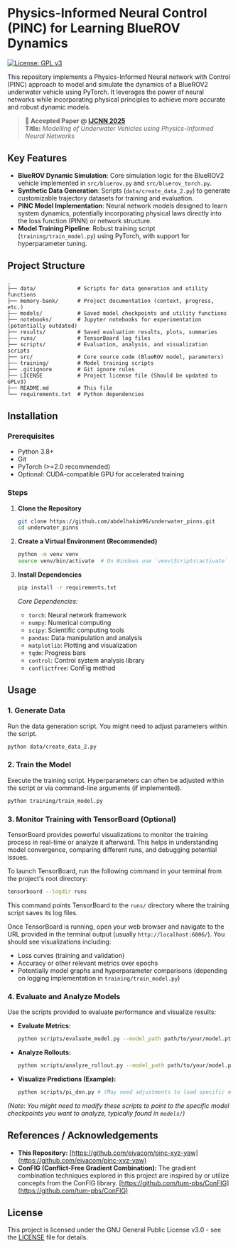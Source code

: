 # Physics-Informed Neural Control (PINC) for Learning BlueROV Dynamics

[![License: GPL v3](https://img.shields.io/badge/License-GPLv3-blue.svg)](https://www.gnu.org/licenses/gpl-3.0)

This repository implements a Physics-Informed Neural network with Control (PINC) approach to model and simulate the dynamics of a BlueROV2 underwater vehicle using PyTorch. It leverages the power of neural networks while incorporating physical principles to achieve more accurate and robust dynamic models.


> **📄 Accepted Paper @ [IJCNN 2025](https://2025.ijcnn.org/)**  
> **Title:** *Modelling of Underwater Vehicles using Physics-Informed Neural Networks*


## Key Features

*   **BlueROV Dynamic Simulation**: Core simulation logic for the BlueROV2 vehicle implemented in `src/bluerov.py` and `src/bluerov_torch.py`.
*   **Synthetic Data Generation**: Scripts (`data/create_data_2.py`) to generate customizable trajectory datasets for training and evaluation.
*   **PINC Model Implementation**: Neural network models designed to learn system dynamics, potentially incorporating physical laws directly into the loss function (PINN) or network structure.
*   **Model Training Pipeline**: Robust training script (`training/train_model.py`) using PyTorch, with support for hyperparameter tuning.


## Project Structure

```
.
├── data/             # Scripts for data generation and utility functions
├── memory-bank/      # Project documentation (context, progress, etc.)
├── models/           # Saved model checkpoints and utility functions
├── notebooks/        # Jupyter notebooks for experimentation (potentially outdated)
├── results/          # Saved evaluation results, plots, summaries
├── runs/             # TensorBoard log files
├── scripts/          # Evaluation, analysis, and visualization scripts
├── src/              # Core source code (BlueROV model, parameters)
├── training/         # Model training scripts
├── .gitignore        # Git ignore rules
├── LICENSE           # Project license file (Should be updated to GPLv3)
├── README.md         # This file
└── requirements.txt  # Python dependencies
```

## Installation

### Prerequisites

*   Python 3.8+
*   Git
*   PyTorch (>=2.0 recommended)
*   Optional: CUDA-compatible GPU for accelerated training

### Steps

1.  **Clone the Repository**

    ```bash
    git clone https://github.com/abdelhakim96/underwater_pinns.git
    cd underwater_pinns
    ```

2.  **Create a Virtual Environment (Recommended)**

    ```bash
    python -m venv venv
    source venv/bin/activate  # On Windows use `venv\Scripts\activate`
    ```

3.  **Install Dependencies**

    ```bash
    pip install -r requirements.txt
    ```
    *Core Dependencies:*
    *   `torch`: Neural network framework
    *   `numpy`: Numerical computing
    *   `scipy`: Scientific computing tools
    *   `pandas`: Data manipulation and analysis
    *   `matplotlib`: Plotting and visualization
    *   `tqdm`: Progress bars
    *   `control`: Control system analysis library
    *   `conflictfree`: ConFig method

## Usage

### 1. Generate Data

Run the data generation script. You might need to adjust parameters within the script.

```bash
python data/create_data_2.py
```

### 2. Train the Model

Execute the training script. Hyperparameters can often be adjusted within the script or via command-line arguments (if implemented).

```bash
python training/train_model.py
```

### 3. Monitor Training with TensorBoard (Optional)

TensorBoard provides powerful visualizations to monitor the training process in real-time or analyze it afterward. This helps in understanding model convergence, comparing different runs, and debugging potential issues.

To launch TensorBoard, run the following command in your terminal from the project's root directory:

```bash
tensorboard --logdir runs
```

This command points TensorBoard to the `runs/` directory where the training script saves its log files.

Once TensorBoard is running, open your web browser and navigate to the URL provided in the terminal output (usually `http://localhost:6006/`). You should see visualizations including:

*   Loss curves (training and validation)
*   Accuracy or other relevant metrics over epochs
*   Potentially model graphs and hyperparameter comparisons (depending on logging implementation in `training/train_model.py`)

### 4. Evaluate and Analyze Models

Use the scripts provided to evaluate performance and visualize results:

*   **Evaluate Metrics:**
    ```bash
    python scripts/evaluate_model.py --model_path path/to/your/model.pt
    ```
*   **Analyze Rollouts:**
    ```bash
    python scripts/analyze_rollout.py --model_path path/to/your/model.pt
    ```
*   **Visualize Predictions (Example):**
    ```bash
    python scripts/pi_dnn.py # (May need adjustments to load specific models/data)
    ```
*(Note: You might need to modify these scripts to point to the specific model checkpoints you want to analyze, typically found in `models/`)*

## References / Acknowledgements

*   **This Repository:** [https://github.com/eivacom/pinc-xyz-yaw](https://github.com/eivacom/pinc-xyz-yaw)
*   **ConFIG (Conflict-Free Gradient Combination):** The gradient combination techniques explored in this project are inspired by or utilize concepts from the ConFIG library. [https://github.com/tum-pbs/ConFIG](https://github.com/tum-pbs/ConFIG)

## License

This project is licensed under the GNU General Public License v3.0 - see the [LICENSE](LICENSE) file for details.
